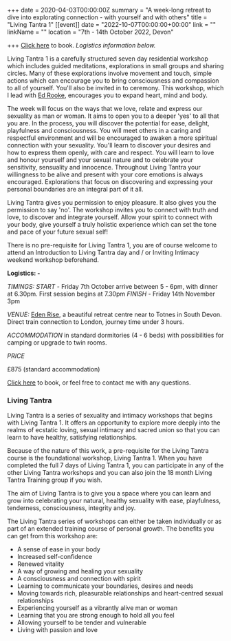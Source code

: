 +++
date = 2020-04-03T00:00:00Z
summary = "A week-long retreat to dive into explorating connection - with yourself and with others"
title = "Living Tantra 1"
[[event]]
date = "2022-10-07T00:00:00+00:00"
link = ""
linkName = ""
location = "7th - 14th October 2022, Devon"

+++
[Click here](https://www.edrooke.com/booking-lt1) to book.  _Logistics information below._

Living Tantra 1 is a carefully structured seven day residential workshop which includes guided meditations, explorations in small groups and sharing circles. Many of these explorations involve movement and touch, simple actions which can encourage you to bring consciousness and compassion to all of yourself. You'll also be invited in to ceremony. This workshop, which I lead with [Ed Rooke](https://www.edrooke.com/), encourages you to expand heart, mind and body.

The week will focus on the ways that we love, relate and express our sexuality as man or woman. It aims to open you to a deeper 'yes' to all that you are. In the process, you will discover the potential for ease, delight, playfulness and consciousness. You will meet others in a caring and respectful environment and will be encouraged to awaken a more spiritual connection with your sexuality. You'll learn to discover your desires and how to express them openly, with care and respect. You will learn to love and honour yourself and your sexual nature and to celebrate your sensitivity, sensuality and innocence. Throughout Living Tantra your willingness to be alive and present with your core emotions is always encouraged. Explorations that focus on discovering and expressing your personal boundaries are an integral part of it all.

Living Tantra gives you permission to enjoy pleasure. It also gives you the permission to say 'no'. The workshop invites you to connect with truth and love, to discover and integrate yourself.  Allow your spirit to connect with your body, give yourself a truly holistic experience which can set the tone and pace of your future sexual self!

There is no pre-requisite for Living Tantra 1, you are of course welcome to attend an Introduction to Living Tantra day and / or Inviting Intimacy weekend workshop beforehand.

**Logistics: -**

_TIMINGS:_  _START -_ Friday 7th October arrive between 5 - 6pm, with dinner at 6.30pm.  First session begins at 7.30pm     _FINISH -_ Friday 14th November 3pm

_VENUE:_ [Eden Rise](http://www.edenrise.org/), a beautiful retreat centre near to Totnes in South Devon.  Direct train connection to London, journey time under 3 hours.

_ACCOMMODATION_ in standard dormitories (4 - 6 beds) with possibilities for camping or upgrade to twin rooms.

_PRICE_

£875 (standard accommodation)

[Click here](https://www.edrooke.com/booking-lt1) to book, or feel free to contact me with any questions.

### Living Tantra

Living Tantra is a series of sexuality and intimacy workshops that begins with Living Tantra 1. It offers an opportunity to explore more deeply into the realms of ecstatic loving, sexual intimacy and sacred union so that you can learn to have healthy, satisfying relationships.

Because of the nature of this work, a pre-requisite for the Living Tantra course is the foundational workshop, Living Tantra 1. When you have completed the full 7 days of Living Tantra 1, you can participate in any of the other Living Tantra workshops and you can also join the 18 month Living Tantra Training group if you wish.

The aim of Living Tantra is to give you a space where you can learn and grow into celebrating your natural, healthy sexuality with ease, playfulness, tenderness, consciousness, integrity and joy.

The Living Tantra series of workshops can either be taken individually or as part of an extended training course of personal growth. The benefits you can get from this workshop are:

* A sense of ease in your body
* Increased self-confidence
* Renewed vitality
* A way of growing and healing your sexuality
* A consciousness and connection with spirit
* Learning to communicate your boundaries, desires and needs
* Moving towards rich, pleasurable relationships and heart-centred sexual relationships
* Experiencing yourself as a vibrantly alive man or woman
* Learning that you are strong enough to hold all you feel
* Allowing yourself to be tender and vulnerable
* Living with passion and love
